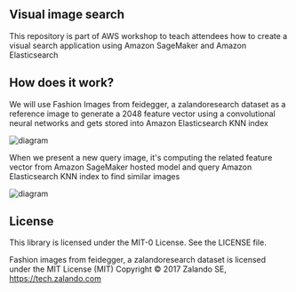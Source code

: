 ## Visual image search
This repository is part of AWS workshop to teach attendees how to create a visual search application using Amazon SageMaker and Amazon Elasticsearch

## How does it work?

We will use Fashion Images from feidegger, a zalandoresearch dataset as a reference image to generate a 2048 feature vector using a convolutional neural networks and gets stored into Amazon Elasticsearch KNN index

![diagram](../master/ref.png)

When we present a new query image, it's computing the related feature vector from Amazon SageMaker hosted model and query Amazon Elasticsearch KNN index to find similar images

![diagram](../master/query.png)

## License

This library is licensed under the MIT-0 License. See the LICENSE file.

Fashion images from feidegger, a zalandoresearch dataset is licensed under the MIT License (MIT) Copyright © 2017 Zalando SE, https://tech.zalando.com

